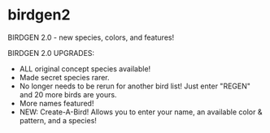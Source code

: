 # birdgen2
BIRDGEN 2.0 - new species, colors, and features!

BIRDGEN 2.0 UPGRADES:
- ALL original concept species available!
- Made secret species rarer.
- No longer needs to be rerun for another bird list! Just enter "REGEN" and 20 more birds are yours.
- More names featured!
- NEW: Create-A-Bird! Allows you to enter your name, an available color & pattern, and a species!
